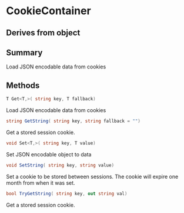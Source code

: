 # CookieContainer

## Derives from object

## Summary

Load JSON encodable data from cookies
## Methods

```c#
T Get<T,>( string key, T fallback) 
```
Load JSON encodable data from cookies
```c#
string GetString( string key, string fallback = "") 
```
Get a stored session cookie.
```c#
void Set<T,>( string key, T value) 
```
Set JSON encodable object to data
```c#
void SetString( string key, string value) 
```
Set a cookie to be stored between sessions. The cookie will expire one month
from when it was set.
```c#
bool TryGetString( string key, out string val) 
```
Get a stored session cookie.
